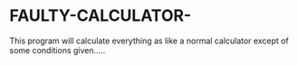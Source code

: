 # FAULTY-CALCULATOR-
This program will calculate everything as like a normal calculator except of some conditions given.....
